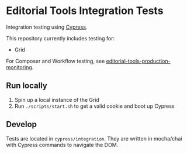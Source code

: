# Editorial Tools Integration Tests

Integration testing using [Cypress](https://www.cypress.io/).

This repository currently includes testing for:

* Grid

For Composer and Workflow testing, see [editorial-tools-production-monitoring](git@github.com:guardian/editorial-tools-production-monitoring.git).

## Run locally

1. Spin up a local instance of the Grid
2. Run `./scripts/start.sh` to get a valid cookie and boot up Cypress

## Develop

Tests are located in `cypress/integration`. They are written in mocha/chai with Cypress commands to navigate the DOM.
